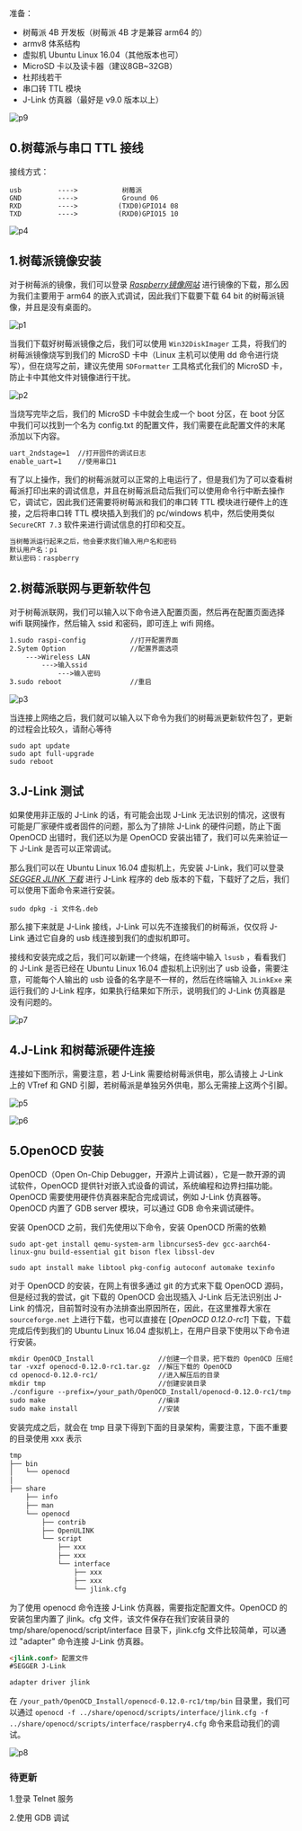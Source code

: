 准备：
- 树莓派 4B 开发板（树莓派 4B 才是兼容 arm64 的）
- armv8 体系结构
- 虚拟机 Ubuntu Linux 16.04（其他版本也可）
- MicroSD 卡以及读卡器（建议8GB~32GB）
- 杜邦线若干
- 串口转 TTL 模块
- J-Link 仿真器（最好是 v9.0 版本以上）

![p9](/openocd+jlink单步调试arm64环境搭建/p9.jpg)

## 0.树莓派与串口 TTL 接线
接线方式：

    usb         ---->           树莓派
    GND         ---->           Ground 06
    RXD         ---->          (TXD0)GPIO14 08
    TXD         ---->          (RXD0)GPIO15 10 

![p4](/openocd+jlink单步调试arm64环境搭建/p4.jpg)

## 1.树莓派镜像安装

对于树莓派的镜像，我们可以登录 [*Raspberry镜像网站*](https://www.raspberrypi.com/software/operating-systems/) 进行镜像的下载，那么因为我们主要用于 arm64 的嵌入式调试，因此我们下载要下载 64 bit 的树莓派镜像，并且是没有桌面的。

![p1](/openocd+jlink单步调试arm64环境搭建/p1.jpg)

当我们下载好树莓派镜像之后，我们可以使用 `Win32DiskImager` 工具，将我们的树莓派镜像烧写到我们的 MicroSD 卡中（Linux 主机可以使用 dd 命令进行烧写），但在烧写之前，建议先使用 `SDFormatter` 工具格式化我们的 MicroSD 卡，防止卡中其他文件对镜像进行干扰。

![p2](/openocd+jlink单步调试arm64环境搭建/p2.jpg)

当烧写完毕之后，我们的 MicroSD 卡中就会生成一个 boot 分区，在 boot 分区中我们可以找到一个名为 config.txt 的配置文件，我们需要在此配置文件的末尾添加以下内容。
```markdown
uart_2ndstage=1  //打开固件的调试日志
enable_uart=1    //使用串口1
```

有了以上操作，我们的树莓派就可以正常的上电运行了，但是我们为了可以查看树莓派打印出来的调试信息，并且在树莓派启动后我们可以使用命令行中断去操作它，调试它，因此我们还需要将树莓派和我们的串口转 TTL 模块进行硬件上的连接，之后将串口转 TTL 模块插入到我们的 pc/windows 机中，然后使用类似 `SecureCRT 7.3` 软件来进行调试信息的打印和交互。
```markdown
当树莓派运行起来之后，他会要求我们输入用户名和密码
默认用户名：pi
默认密码：raspberry
```


## 2.树莓派联网与更新软件包

对于树莓派联网，我们可以输入以下命令进入配置页面，然后再在配置页面选择 wifi 联网操作，然后输入 ssid 和密码，即可连上 wifi 网络。
```markdown
1.sudo raspi-config           //打开配置界面
2.Sytem Option                //配置界面选项
    --->Wireless LAN
        --->输入ssid
            --->输入密码
3.sudo reboot                 //重启
```

![p3](/openocd+jlink单步调试arm64环境搭建/p3.png)

当连接上网络之后，我们就可以输入以下命令为我们的树莓派更新软件包了，更新的过程会比较久，请耐心等待
```shell
sudo apt update
sudo apt full-upgrade
sudo reboot
```

## 3.J-Link 测试

如果使用非正版的 J-Link 的话，有可能会出现 J-Link 无法识别的情况，这很有可能是厂家硬件或者固件的问题，那么为了排除 J-Link 的硬件问题，防止下面 OpenOCD 出错时，我们还以为是 OpenOCD 安装出错了，我们可以先来验证一下 J-Link 是否可以正常调试。

那么我们可以在 Ubuntu Linux 16.04 虚拟机上，先安装 J-Link，我们可以登录 [*SEGGER JLINK 下载*](https://www.segger.com/downloads/jlink) 进行 J-Link 程序的 deb 版本的下载，下载好了之后，我们可以使用下面命令来进行安装。
```shell
sudo dpkg -i 文件名.deb
```

那么接下来就是 J-Link 接线，J-Link 可以先不连接我们的树莓派，仅仅将 J-Link 通过它自身的 usb 线连接到我们的虚拟机即可。

接线和安装完成之后，我们可以新建一个终端，在终端中输入 `lsusb` ，看看我们的 J-Link 是否已经在 Ubuntu Linux 16.04 虚拟机上识别出了 usb 设备，需要注意，可能每个人输出的 usb 设备的名字是不一样的，然后在终端输入 `JLinkExe` 来运行我们的 J-Link 程序，如果执行结果如下所示，说明我们的 J-Link 仿真器是没有问题的。

![p7](/openocd+jlink单步调试arm64环境搭建/p7.jpg)


## 4.J-Link 和树莓派硬件连接

连接如下图所示，需要注意，若 J-Link 需要给树莓派供电，那么请接上 J-Link 上的 VTref 和 GND 引脚，若树莓派是单独另外供电，那么无需接上这两个引脚。

![p5](/openocd+jlink单步调试arm64环境搭建/p5.jpg)

![p6](/openocd+jlink单步调试arm64环境搭建/p6.jpg)


## 5.OpenOCD 安装

OpenOCD（Open On-Chip Debugger，开源片上调试器），它是一款开源的调试软件，OpenOCD 提供针对嵌入式设备的调试，系统编程和边界扫描功能。OpenOCD 需要使用硬件仿真器来配合完成调试，例如 J-Link 仿真器等。OpenOCD 内置了 GDB server 模块，可以通过 GDB 命令来调试硬件。

安装 OpenOCD 之前，我们先使用以下命令，安装 OpenOCD 所需的依赖
```shell
sudo apt-get install qemu-system-arm libncurses5-dev gcc-aarch64-linux-gnu build-essential git bison flex libssl-dev

sudo apt install make libtool pkg-config autoconf automake texinfo
```

对于 OpenOCD 的安装，在网上有很多通过 git 的方式来下载 OpenOCD 源码，但是经过我的尝试，git 下载的 OpenOCD 会出现插入 J-Link 后无法识别出 J-Link 的情况，目前暂时没有办法排查出原因所在，因此，在这里推荐大家在 `sourceforge.net` 上进行下载，也可以直接在 [*OpenOCD 0.12.0-rc1*]  下载，下载完成后传到我们的 Ubuntu Linux 16.04 虚拟机上，在用户目录下使用以下命令进行安装。
```markdown
mkdir OpenOCD_Install                //创建一个目录，把下载的 OpenOCD 压缩包存放到里面
tar -vxzf openocd-0.12.0-rc1.tar.gz  //解压下载的 OpenOCD
cd openocd-0.12.0-rc1/               //进入解压后的目录
mkdir tmp                            //创建安装目录
./configure --prefix=/your_path/OpenOCD_Install/openocd-0.12.0-rc1/tmp  //指定安装路径，需要注意这里的 your_path 为你存放 OpenOCD_Install 文件夹的目录
sudo make                            //编译
sudo make install                    //安装
```

安装完成之后，就会在 tmp 目录下得到下面的目录架构，需要注意，下面不重要的目录使用 xxx 表示
```markdown
tmp
├── bin
│   └── openocd
│   
├── share
    ├── info
    ├── man
    └── openocd
        ├── contrib
        ├── OpenULINK
        └── script
            ├── xxx
            ├── xxx
            └── interface
                ├── xxx
                ├── xxx
                └── jlink.cfg
```

为了使用 openocd 命令连接 J-Link 仿真器，需要指定配置文件。OpenOCD 的安装包里内置了 jlink。cfg 文件，该文件保存在我们安装目录的 tmp/share/openocd/script/interface 目录下，jlink.cfg 文件比较简单，可以通过 "adapter" 命令连接 J-Link 仿真器。
```markdown
<jlink.conf> 配置文件
#SEGGER J-Link

adapter driver jlink
```

在 `/your_path/OpenOCD_Install/openocd-0.12.0-rc1/tmp/bin` 目录里，我们可以通过 `openocd -f ../share/openocd/scripts/interface/jlink.cfg -f ../share/openocd/scripts/interface/raspberry4.cfg` 命令来启动我们的调试。

![p8](/openocd+jlink单步调试arm64环境搭建/p8.jpg)


### 待更新
1.登录 Telnet 服务

2.使用 GDB 调试

